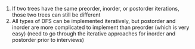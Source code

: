 1. If two trees have the same preorder, inorder, or postorder iterations, those two trees can still be different
2. All types of DFS can be implemented iteratively, but postorder and inorder are more complicated to implement than preorder (which is very easy) (need to go through the iterative approaches for inorder and postorder prior to interviews)